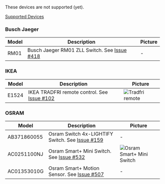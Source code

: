 These devices are not supported (yet).

[Supported Devices](https://github.com/Koenkk/zigbee2mqtt/wiki/Supported-devices)

### Busch Jaeger
| Model | Description | Picture |
| ------------- | ------------- | -------------------------- |
| RM01 | Busch Jaeger RM01 ZLL Switch. See [Issue #418](https://github.com/Koenkk/zigbee2mqtt/issues/418) | - |

### IKEA
| Model | Description | Picture |
| ------------- | ------------- | -------------------------- |
| E1524| IKEA TRADFRI remote control. See [Issue #102](https://github.com/Koenkk/zigbee2mqtt/issues/102) | ![Tradfri remote](https://www.ikea.com/PIAimages/0609380_PE684491_S3.JPG) |

### OSRAM
| Model | Description | Picture |
| ------------- | ------------- | -------------------------- |
| AB371860055 | Osram Switch 4x-LIGHTIFY Switch. See [Issue #159](https://github.com/Koenkk/zigbee2mqtt/issues/159) | - |
| AC0251100NJ | Osram Smart+ Mini Switch. See [Issue #532](https://github.com/Koenkk/zigbee2mqtt/issues/532) | ![Osram Smart+ Mini Switch](https://user-images.githubusercontent.com/376715/48650774-e3a16800-e9f7-11e8-9e01-170df33b325b.png) |
| AC01353010G | Osram Smart+ Motion Sensor. See [Issue #507](https://github.com/Koenkk/zigbee2mqtt/issues/507) | - |
